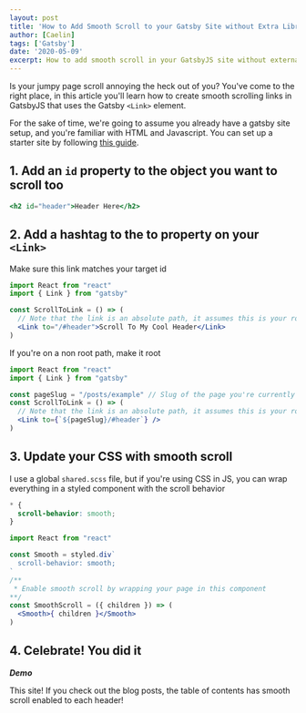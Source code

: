 ```yaml
---
layout: post
title: 'How to Add Smooth Scroll to your Gatsby Site without Extra Libraries!'
author: [Caelin]
tags: ['Gatsby']
date: '2020-05-09'
excerpt: How to add smooth scroll in your GatsbyJS site without external libraries using CSS!
---
```


Is your jumpy page scroll annoying the heck out of you? You've come to the right place, in this article you'll learn how to create smooth scrolling links in GatsbyJS that uses the Gatsby `<Link>` element.

For the sake of time, we're going to assume you already have a gatsby site setup, and you're familiar with HTML and Javascript. You can set up a starter site by following [this guide](https://www.gatsbyjs.org/docs/starters/).

## 1. Add an `id` property to the object you want to scroll too
```jsx index.jsx  
<h2 id="header">Header Here</h2>
``` 

## 2. Add a hashtag to the to property on your `<Link>`
Make sure this link matches your target id
```jsx
import React from "react"
import { Link } from "gatsby"

const ScrollToLink = () => (
  // Note that the link is an absolute path, it assumes this is your root page
  <Link to="/#header">Scroll To My Cool Header</Link>
)
```
If you're on a non root path, make it root
```jsx
import React from "react"
import { Link } from "gatsby"

const pageSlug = "/posts/example" // Slug of the page you're currently on
const ScrollToLink = () => (
  // Note that the link is an absolute path, it assumes this is your root page
  <Link to={`${pageSlug}/#header`} />
)
```

## 3. Update your CSS with smooth scroll

I use a global `shared.scss` file, but if you're using CSS in JS, you can wrap everything in a styled component with the scroll behavior

```css shared.css
* {
  scroll-behavior: smooth;
}
```

```jsx smooth-scroll.jsx
import React from "react"

const Smooth = styled.div`
  scroll-behavior: smooth;
`
/**
 * Enable smooth scroll by wrapping your page in this component
**/
const SmoothScroll = ({ children }) => (
  <Smooth>{ children }</Smooth>
)
```

## 4. Celebrate! You did it

***Demo***

This site! If you check out the blog posts, the table of contents has smooth scroll enabled to each header!
